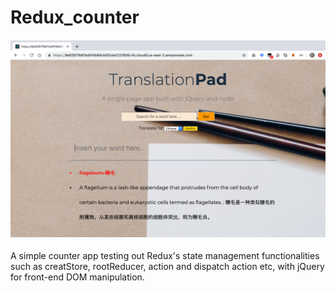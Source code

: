 # Redux_counter

#### ![Test image](https://github.com/HarveyYifanLi/TranslationApp/blob/master/application.png)

A simple counter app testing out Redux's state management functionalities such as 
creatStore, rootReducer, action and dispatch action etc, with jQuery for front-end DOM manipulation.
